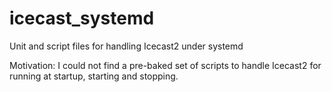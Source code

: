 # icecast_systemd
Unit and script files for handling Icecast2 under systemd

Motivation: I could not find a pre-baked set of scripts to handle Icecast2 for running at startup, starting and stopping.
